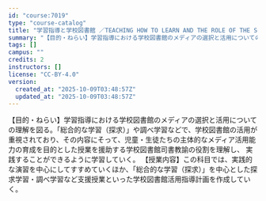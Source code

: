```yaml
---
id: "course:7019"
type: "course-catalog"
title: "学習指導と学校図書館 ／TEACHING HOW TO LEARN AND THE ROLE OF THE SCHOOL LIBRARY"
summary: "【目的・ねらい】学習指導における学校図書館のメディアの選択と活用についての理解を図る。「総合的な学習（探求）」や調べ学習などで、学校図書館の活用が重視されており、その内容にそって、児童・生徒たちの主体的なメディア活用能力の育成を目的とした授…"
tags: []
campus: ""
credits: 2
instructors: []
license: "CC-BY-4.0"
version:
  created_at: "2025-10-09T03:48:57Z"
  updated_at: "2025-10-09T03:48:57Z"
---
```

【目的・ねらい】学習指導における学校図書館のメディアの選択と活用についての理解を図る。「総合的な学習（探求）」や調べ学習などで、学校図書館の活用が重視されており、その内容にそって、児童・生徒たちの主体的なメディア活用能力の育成を目的とした授業を援助する学校図書館司書教諭の役割を理解し、 実践することができるように学習していく。 【授業内容】この科目では、実践的な演習を中心にしてすすめていくほか、「総合的な学習（探求）」を中心とした探求学習・調べ学習など支援授業といった学校図書館活用指導計画を作成していく。
